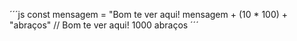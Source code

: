 ´´´js
const mensagem = "Bom te ver aqui!
mensagem + (10 * 100) + "abraços"
// Bom te ver aqui! 1000 abraços
´´´